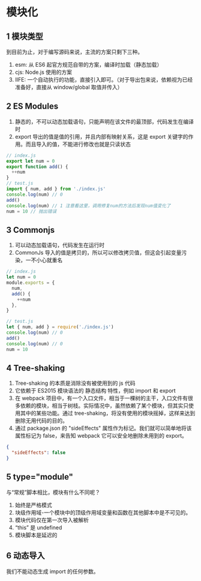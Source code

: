 # 模块化

## 1 模块类型

到目前为止，对于编写源码来说，主流的方案只剩下三种。

1. esm: 从 ES6 起官方规范自带的方案，编译时加载（静态加载）
2. cjs: Node.js 使用的方案
3. IIFE: 一个自动执行的功能，直接引入即可。（对于导出包来说，依赖视为已经准备好，直接从 window/global 取值并传入）

## 2 ES Modules

1. 静态的，不可以动态加载语句，只能声明在该文件的最顶部，代码发生在编译时
2. export 导出的值是值的引用，并且内部有映射关系，这是 export 关键字的作用。而且导入的值，不能进行修改也就是只读状态

```js
// index.js
export let num = 0
export function add() {
  ++num
}
// test.js
import { num, add } from './index.js'
console.log(num) // 0
add()
console.log(num) // 1 注意看这里，调用修复num的方法后发现num值变化了
num = 10 // 抛出错误
```

## 3 Commonjs

1. 可以动态加载语句，代码发生在运行时
2. CommonJs 导入的值是拷贝的，所以可以修改拷贝值，但这会引起变量污染，一不小心就重名

```js
// index.js
let num = 0
module.exports = {
  num,
  add() {
    ++num
  },
}

// test.js
let { num, add } = require('./index.js')
console.log(num) // 0
add()
console.log(num) // 0
num = 10
```

## 4 Tree-shaking

1. Tree-shaking 的本质是消除没有被使用到的 js 代码
2. 它依赖于 ES2015 模块语法的 静态结构 特性，例如 import 和 export
3. 在 webpack 项目中，有一个入口文件，相当于一棵树的主干，入口文件有很多依赖的模块，相当于树枝。实际情况中，虽然依赖了某个模块，但其实只使用其中的某些功能。通过 tree-shaking，将没有使用的模块摇掉，这样来达到删除无用代码的目的。
4. 通过 package.json 的 "sideEffects" 属性作为标记。我们就可以简单地将该属性标记为 false，来告知 webpack 它可以安全地删除未用到的 export。

```json
{
  "sideEffects": false
}
```
## 5 type="module"

与“常规”脚本相比，模块有什么不同呢？

1. 始终是严格模式
2. 块级作用域-一个模块中的顶级作用域变量和函数在其他脚本中是不可见的。
3. 模块代码仅在第一次导入被解析
4. “this” 是 undefined
5. 模块脚本是延迟的

## 6 动态导入

我们不能动态生成 import 的任何参数。
